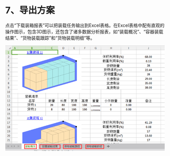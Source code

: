 # 7、导出方案

点击“下载装箱报表”可以把装载任务输出到Excel表格。在Excel表格中配有直观的操作图示，包含3D图示，还包含了诸多数据分析报表，如“装载概况”、“容器装载结果”、“货物装载跟踪”和“货物装载明细”等。

![](/assets/34.png)

